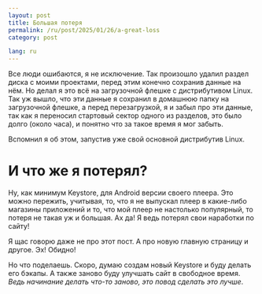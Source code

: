 ```yaml
---
layout: post
title: Большая потеря
permalink: /ru/post/2025/01/26/a-great-loss
category: post

lang: ru
---
```


Все люди ошибаются, я не исключение. Так произошло удалил раздел диска с моими проектами,
перед этим конечно сохранив данные на нём. Но делал я это всё на загрузочной флешке с
дистрибутивом Linux. Так уж вышло, что эти данные я сохранил в домашнюю папку на загрузочной 
флешке, а перед перезагрузкой, я и забыл про эти данные, так как я переносил стартовый сектор
одного из разделов, это было долго (около часа), и понятно что за такое время я мог забыть.

Вспомнил я об этом, запустив уже свой основной дистрибутив Linux.
# И что же я потерял?
Ну, как минимум Keystore, для Android версии своего плеера. Это можно пережить, учитывая, то,
что я не выпускал плеер в какие-либо магазины приложений и то, что мой плеер не настолько
популярный, то потеря не такая уж и большая. Ах да! Я ведь потерял свои наработки по сайту!

Я щас говорю даже не про этот пост. А про новую главную страницу и другое. Эх! Обидно!

Но что поделаешь. Скоро, думаю создам новый Keystore и буду делать его бэкапы. А также заново
буду улучшать сайт в свободное время.<br>
*Ведь начинание делать что-то заново, это повод сделать это лучше*.